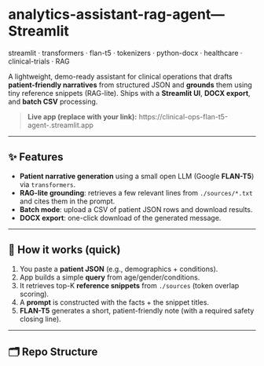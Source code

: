 # analytics-assistant-rag-agent— Streamlit
streamlit · transformers · flan-t5 · tokenizers · python-docx · healthcare · clinical-trials · RAG

A lightweight, demo-ready assistant for clinical operations that drafts **patient-friendly narratives** from structured JSON and **grounds** them using tiny reference snippets (RAG-lite). Ships with a **Streamlit UI**, **DOCX export**, and **batch CSV** processing.

> **Live app (replace with your link):** https://clinical-ops-flan-t5-agent-<your-handle>.streamlit.app

---

## ✨ Features
- **Patient narrative generation** using a small open LLM (Google **FLAN-T5**) via `transformers`.
- **RAG-lite grounding**: retrieves a few relevant lines from `./sources/*.txt` and cites them in the prompt.
- **Batch mode**: upload a CSV of patient JSON rows and download results.
- **DOCX export**: one-click download of the generated message.

---

## 🧠 How it works (quick)
1. You paste a **patient JSON** (e.g., demographics + conditions).
2. App builds a simple **query** from age/gender/conditions.
3. It retrieves top-K **reference snippets** from `./sources` (token overlap scoring).
4. A **prompt** is constructed with the facts + the snippet titles.
5. **FLAN-T5** generates a short, patient-friendly note (with a required safety closing line).

---

## 🗂 Repo Structure
